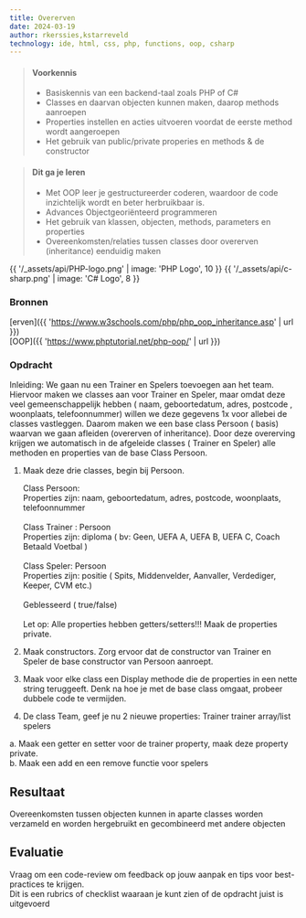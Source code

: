```yaml
---
title: Overerven
date: 2024-03-19
author: rkerssies,kstarreveld
technology: ide, html, css, php, functions, oop, csharp
---
```



> #### Voorkennis
> * Basiskennis van een backend-taal zoals PHP of C#
> * Classes en daarvan objecten kunnen maken, daarop methods aanroepen
> * Properties instellen en acties uitvoeren voordat de eerste method wordt aangeroepen
> * Het gebruik van public/private properies en methods & de constructor


> #### Dit ga je leren
> * Met OOP leer je gestructureerder coderen, waardoor de code inzichtelijk wordt en beter herbruikbaar is.
> * Advances Objectgeoriënteerd programmeren
> * Het gebruik van klassen, objecten, methods, parameters en properties
> * Overeenkomsten/relaties tussen classes door overerven (inheritance) eenduidig maken

{{ '/_assets/api/PHP-logo.png' | image: 'PHP Logo', 10 }}
{{ '/_assets/api/c-sharp.png' | image: 'C# Logo', 8 }}

### Bronnen
[erven]({{ 'https://www.w3schools.com/php/php_oop_inheritance.asp' | url }})<br>
[OOP]({{ 'https://www.phptutorial.net/php-oop/' | url }})<br>

### Opdracht
Inleiding: We gaan nu een Trainer en Spelers toevoegen aan het team. Hiervoor maken we classes aan voor Trainer en Speler, maar omdat deze veel gemeenschappelijk hebben ( naam, geboortedatum, adres, postcode , woonplaats, telefoonnummer) willen we deze gegevens 1x voor allebei de classes vastleggen. Daarom maken we een base class Persoon ( basis) waarvan we gaan afleiden (overerven of inheritance). Door deze overerving krijgen we automatisch in de afgeleide classes ( Trainer en Speler) alle methoden en properties van de base Class Persoon.

1. Maak deze drie classes, begin bij Persoon.

      Class Persoon:   <br>
      Properties zijn: naam, geboortedatum, adres, postcode, woonplaats, telefoonnummer
   <br>   <br>
      Class Trainer : Persoon   <br>
      Properties zijn: diploma ( bv: Geen, UEFA A, UEFA B, UEFA C, Coach Betaald Voetbal )
   <br><br>
      Class Speler: Persoon   <br>
      Properties zijn: positie ( Spits, Middenvelder, Aanvaller, Verdediger, Keeper, CVM etc.)
   <br><br>
      Geblesseerd ( true/false)<br>
   <br>
   Let op: Alle properties hebben getters/setters!!! Maak de properties private.


2. Maak constructors. Zorg ervoor dat de constructor van Trainer en Speler de base constructor van Persoon aanroept.


3. Maak voor elke class een Display methode die de properties in een nette string teruggeeft. 
Denk na hoe je met de base class omgaat, probeer dubbele code te vermijden.


4. De class Team, geef je nu 2 nieuwe properties:
    Trainer trainer
    array/list spelers
 
a. Maak een getter en setter voor de trainer property, maak deze property private.<br>
b. Maak een add en een remove functie voor spelers


## Resultaat
Overeenkomsten tussen objecten kunnen in aparte classes worden verzameld en worden hergebruikt en gecombineerd met andere objecten

## Evaluatie
Vraag om een code-review om feedback op jouw aanpak en tips voor best-practices te krijgen.<br>
Dit is een rubrics of checklist waaraan je kunt zien of de opdracht juist is uitgevoerd
